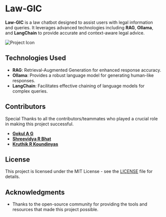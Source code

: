 
# Law-GIC

**Law-GIC** is a law chatbot designed to assist users with legal information and queries. It leverages advanced technologies including **RAG**, **Ollama**, and **LangChain** to provide accurate and context-aware legal advice.

![Project Icon](icon.jpg) <!-- Replace with the path to your project icon -->

## Technologies Used

- **RAG**: Retrieval-Augmented Generation for enhanced response accuracy.
- **Ollama**: Provides a robust language model for generating human-like responses.
- **LangChain**: Facilitates effective chaining of language models for complex queries.

## Contributors

Special Thanks to all the contributors/teammates who played a crucial role in making this project successful.
- [**Gokul A G**](https://github.com/GokulRao2004) 
- [**Shreevidya R Bhat**](http://github.com/Shreevidya-R-Bhat) 
- [**Kruthik R Koundinyas**](https://github.com/KruthikKoundinyas) 


## License

This project is licensed under the MIT License - see the [LICENSE](LICENSE) file for details.

## Acknowledgments

- Thanks to the open-source community for providing the tools and resources that made this project possible.

